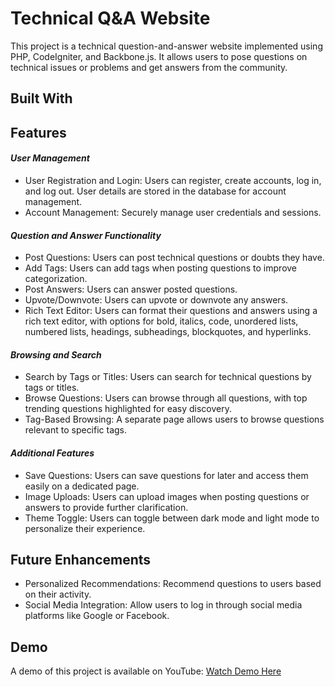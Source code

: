# Technical Q&A Website
This project is a technical question-and-answer website implemented using PHP, CodeIgniter, and Backbone.js. It allows users to pose questions on technical issues or problems and get answers from the community.

## Built With

## Features
#### _User Management_
- User Registration and Login: Users can register, create accounts, log in, and log out. User details are stored in the database for account management.
- Account Management: Securely manage user credentials and sessions.

#### _Question and Answer Functionality_
- Post Questions: Users can post technical questions or doubts they have.
- Add Tags: Users can add tags when posting questions to improve categorization.
- Post Answers: Users can answer posted questions.
- Upvote/Downvote: Users can upvote or downvote any answers.
- Rich Text Editor: Users can format their questions and answers using a rich text editor, with options for bold, italics, code, unordered lists, numbered lists, headings, subheadings, blockquotes, and hyperlinks.

#### _Browsing and Search_
- Search by Tags or Titles: Users can search for technical questions by tags or titles.
- Browse Questions: Users can browse through all questions, with top trending questions highlighted for easy discovery.
- Tag-Based Browsing: A separate page allows users to browse questions relevant to specific tags.

#### _Additional Features_
- Save Questions: Users can save questions for later and access them easily on a dedicated page.
- Image Uploads: Users can upload images when posting questions or answers to provide further clarification.
- Theme Toggle: Users can toggle between dark mode and light mode to personalize their experience.


## Future Enhancements
- Personalized Recommendations: Recommend questions to users based on their activity.
- Social Media Integration: Allow users to log in through social media platforms like Google or Facebook.


## Demo
A demo of this project is available on YouTube: [Watch Demo Here](https://www.youtube.com/watch?v=FI4slRmiqko&ab_channel=NisiniWeerathunga)
